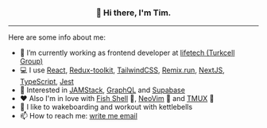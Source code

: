 <h3 align="center">👋 Hi there, I'm Tim.</h3>

---

Here are some info about me:

- 🔭 I’m currently working as frontend developer at [lifetech (Turkcell Group)](https://lifetech.by/)
- 💻 I use [React](https://reactjs.org/), [Redux-toolkit](https://redux-toolkit.js.org/), [TailwindCSS](https://tailwindcss.com/), [Remix.run](https://remix.run/), [NextJS](https://nextjs.org/), [TypeScript](https://www.typescriptlang.org/), [Jest](https://jestjs.io/)
- 🧁 Interested in [JAMStack](https://jamstack.org/), [GraphQL](https://graphql.org/) and [Supabase](https://supabase.io/)
- ❤ Also I'm in love with [Fish Shell](https://fishshell.com/) 💙, [NeoVim](https://neovim.io/) 💚 and [TMUX](https://github.com/tmux/tmux/wiki) 💜
- 💪 I like to wakeboarding and workout with kettlebells
- 📫 How to reach me: [write me email](mailto:timofei@seriakov.pro)
